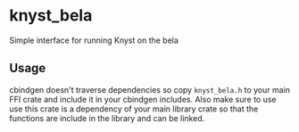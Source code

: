 # knyst_bela

Simple interface for running Knyst on the bela

## Usage

cbindgen doesn't traverse dependencies so copy `knyst_bela.h` to your main FFI crate and include it in your cbindgen includes. Also make sure to use use this crate is a dependency of your main library crate so that the functions are include in the library and can be linked.
